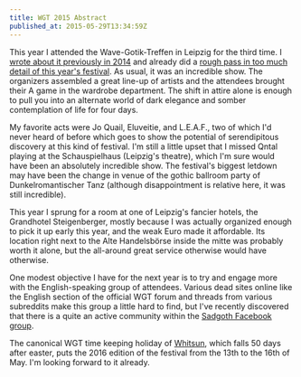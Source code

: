 ```yaml
---
title: WGT 2015 Abstract
published_at: 2015-05-29T13:34:59Z
---
```


This year I attended the Wave-Gotik-Treffen in Leipzig for the third time. I [wrote about it previously in 2014](/fragments/wgt) and already did a [rough pass in too much detail of this year's festival](/fragements/wgt-2015-brain-dump). As usual, it was an incredible show. The organizers assembled a great line-up of artists and the attendees brought their A game in the wardrobe department. The shift in attire alone is enough to pull you into an alternate world of dark elegance and somber contemplation of life for four days.

My favorite acts were Jo Quail, Eluveitie, and L.E.A.F., two of which I'd never heard of before which goes to show the potential of serendipitous discovery at this kind of festival. I'm still a little upset that I missed Qntal playing at the Schauspielhaus (Leipzig's theatre), which I'm sure would have been an absolutely incredible show. The festival's biggest letdown may have been the change in venue of the gothic ballroom party of Dunkelromantischer Tanz (although disappointment is relative here, it was still incredible).

This year I sprung for a room at one of Leipzig's fancier hotels, the Grandhotel Steigenberger, mostly because I was actually organized enough to pick it up early this year, and the weak Euro made it affordable. Its location right next to the Alte Handelsbörse inside the mitte was probably worth it alone, but the all-around great service otherwise would have otherwise.

One modest objective I have for the next year is to try and engage more with the English-speaking group of attendees. Various dead sites online like the English section of the official WGT forum and threads from various subreddits make this group a little hard to find, but I've recently discovered that there is a quite an active community within the [Sadgoth Facebook group](https://www.facebook.com/groups/241641551227/).

The canonical WGT time keeping holiday of [Whitsun](http://en.wikipedia.org/wiki/Whitsun), which falls 50 days after easter, puts the 2016 edition of the festival from the 13th to the 16th of May. I'm looking forward to it already.

